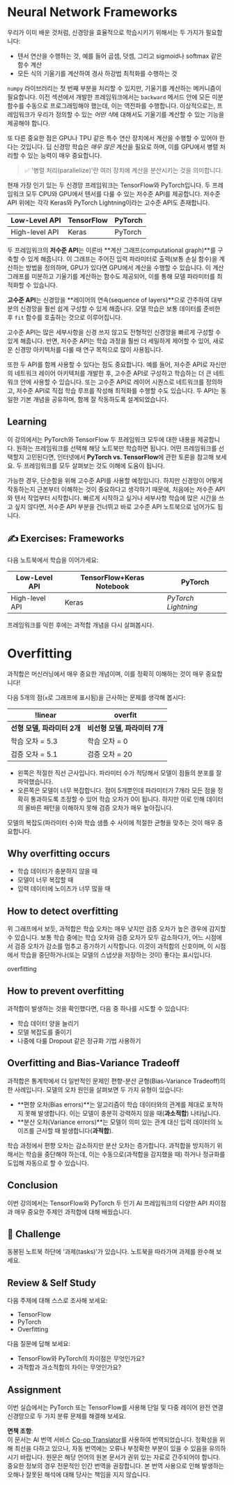<!--
CO_OP_TRANSLATOR_METADATA:
{
  "original_hash": "b5466bcedc3c75aa35476270362f626a",
  "translation_date": "2025-07-09T16:28:04+00:00",
  "source_file": "15-rag-and-vector-databases/data/frameworks.md",
  "language_code": "ko"
}
-->
# Neural Network Frameworks

우리가 이미 배운 것처럼, 신경망을 효율적으로 학습시키기 위해서는 두 가지가 필요합니다:

* 텐서 연산을 수행하는 것, 예를 들어 곱셈, 덧셈, 그리고 sigmoid나 softmax 같은 함수 계산
* 모든 식의 기울기를 계산하여 경사 하강법 최적화를 수행하는 것

`numpy` 라이브러리는 첫 번째 부분을 처리할 수 있지만, 기울기를 계산하는 메커니즘이 필요합니다. 이전 섹션에서 개발한 프레임워크에서는 `backward` 메서드 안에 모든 미분 함수를 수동으로 프로그래밍해야 했는데, 이는 역전파를 수행합니다. 이상적으로는, 프레임워크가 우리가 정의할 수 있는 *어떤 식*에 대해서도 기울기를 계산할 수 있는 기능을 제공해야 합니다.

또 다른 중요한 점은 GPU나 TPU 같은 특수 연산 장치에서 계산을 수행할 수 있어야 한다는 것입니다. 딥 신경망 학습은 *매우 많은* 계산을 필요로 하며, 이를 GPU에서 병렬 처리할 수 있는 능력이 매우 중요합니다.

> ✅ '병렬 처리(parallelize)'란 여러 장치에 계산을 분산시키는 것을 의미합니다.

현재 가장 인기 있는 두 신경망 프레임워크는 TensorFlow와 PyTorch입니다. 두 프레임워크 모두 CPU와 GPU에서 텐서를 다룰 수 있는 저수준 API를 제공합니다. 저수준 API 위에는 각각 Keras와 PyTorch Lightning이라는 고수준 API도 존재합니다.

Low-Level API | TensorFlow | PyTorch
--------------|------------|---------
High-level API| Keras      | PyTorch

두 프레임워크의 **저수준 API**는 이른바 **계산 그래프(computational graph)**를 구축할 수 있게 해줍니다. 이 그래프는 주어진 입력 파라미터로 출력(보통 손실 함수)을 계산하는 방법을 정의하며, GPU가 있다면 GPU에서 계산을 수행할 수 있습니다. 이 계산 그래프를 미분하고 기울기를 계산하는 함수도 제공되어, 이를 통해 모델 파라미터를 최적화할 수 있습니다.

**고수준 API**는 신경망을 **레이어의 연속(sequence of layers)**으로 간주하여 대부분의 신경망을 훨씬 쉽게 구성할 수 있게 해줍니다. 모델 학습은 보통 데이터를 준비한 후 `fit` 함수를 호출하는 것으로 이루어집니다.

고수준 API는 많은 세부사항을 신경 쓰지 않고도 전형적인 신경망을 빠르게 구성할 수 있게 해줍니다. 반면, 저수준 API는 학습 과정을 훨씬 더 세밀하게 제어할 수 있어, 새로운 신경망 아키텍처를 다룰 때 연구 목적으로 많이 사용됩니다.

또한 두 API를 함께 사용할 수 있다는 점도 중요합니다. 예를 들어, 저수준 API로 자신만의 네트워크 레이어 아키텍처를 개발한 후, 고수준 API로 구성하고 학습하는 더 큰 네트워크 안에 사용할 수 있습니다. 또는 고수준 API로 레이어 시퀀스로 네트워크를 정의하고, 저수준 API로 직접 학습 루프를 작성해 최적화를 수행할 수도 있습니다. 두 API는 동일한 기본 개념을 공유하며, 함께 잘 작동하도록 설계되었습니다.

## Learning

이 강의에서는 PyTorch와 TensorFlow 두 프레임워크 모두에 대한 내용을 제공합니다. 원하는 프레임워크를 선택해 해당 노트북만 학습하면 됩니다. 어떤 프레임워크를 선택할지 고민된다면, 인터넷에서 **PyTorch vs. TensorFlow**에 관한 토론을 참고해 보세요. 두 프레임워크를 모두 살펴보는 것도 이해에 도움이 됩니다.

가능한 경우, 단순함을 위해 고수준 API를 사용할 예정입니다. 하지만 신경망이 어떻게 작동하는지 근본부터 이해하는 것이 중요하다고 생각하기 때문에, 처음에는 저수준 API와 텐서 작업부터 시작합니다. 빠르게 시작하고 싶거나 세부사항 학습에 많은 시간을 쓰고 싶지 않다면, 저수준 API 부분을 건너뛰고 바로 고수준 API 노트북으로 넘어가도 됩니다.

## ✍️ Exercises: Frameworks

다음 노트북에서 학습을 이어가세요:

Low-Level API | TensorFlow+Keras Notebook | PyTorch
--------------|-----------------------------|---------
High-level API| Keras                       | *PyTorch Lightning*

프레임워크를 익힌 후에는 과적합 개념을 다시 살펴봅시다.

# Overfitting

과적합은 머신러닝에서 매우 중요한 개념이며, 이를 정확히 이해하는 것이 매우 중요합니다!

다음 5개의 점(`x`로 그래프에 표시됨)을 근사하는 문제를 생각해 봅시다:

!linear | overfit
-------------------------|--------------------------
**선형 모델, 파라미터 2개** | **비선형 모델, 파라미터 7개**
학습 오차 = 5.3 | 학습 오차 = 0
검증 오차 = 5.1 | 검증 오차 = 20

* 왼쪽은 적절한 직선 근사입니다. 파라미터 수가 적당해서 모델이 점들의 분포를 잘 파악했습니다.
* 오른쪽은 모델이 너무 복잡합니다. 점이 5개뿐인데 파라미터가 7개라 모든 점을 정확히 통과하도록 조정할 수 있어 학습 오차가 0이 됩니다. 하지만 이로 인해 데이터의 올바른 패턴을 이해하지 못해 검증 오차가 매우 높아집니다.

모델의 복잡도(파라미터 수)와 학습 샘플 수 사이에 적절한 균형을 맞추는 것이 매우 중요합니다.

## Why overfitting occurs

  * 학습 데이터가 충분하지 않을 때
  * 모델이 너무 복잡할 때
  * 입력 데이터에 노이즈가 너무 많을 때

## How to detect overfitting

위 그래프에서 보듯, 과적합은 학습 오차는 매우 낮지만 검증 오차가 높은 경우에 감지할 수 있습니다. 보통 학습 중에는 학습 오차와 검증 오차가 모두 감소하다가, 어느 시점에서 검증 오차가 감소를 멈추고 증가하기 시작합니다. 이것이 과적합의 신호이며, 이 시점에서 학습을 중단하거나(또는 모델의 스냅샷을 저장하는 것이) 좋다는 표시입니다.

overfitting

## How to prevent overfitting

과적합이 발생하는 것을 확인했다면, 다음 중 하나를 시도할 수 있습니다:

 * 학습 데이터 양을 늘리기
 * 모델 복잡도를 줄이기
 * 나중에 다룰 Dropout 같은 정규화 기법 사용하기

## Overfitting and Bias-Variance Tradeoff

과적합은 통계학에서 더 일반적인 문제인 편향-분산 균형(Bias-Variance Tradeoff)의 한 사례입니다. 모델의 오차 원인을 살펴보면 두 가지 유형이 있습니다:

* **편향 오차(Bias errors)**는 알고리즘이 학습 데이터와의 관계를 제대로 포착하지 못해 발생합니다. 이는 모델이 충분히 강력하지 않을 때(**과소적합**) 나타납니다.
* **분산 오차(Variance errors)**는 모델이 의미 있는 관계 대신 입력 데이터의 노이즈를 근사할 때 발생합니다(**과적합**).

학습 과정에서 편향 오차는 감소하지만 분산 오차는 증가합니다. 과적합을 방지하기 위해서는 학습을 중단해야 하는데, 이는 수동으로(과적합을 감지했을 때) 하거나 정규화를 도입해 자동으로 할 수 있습니다.

## Conclusion

이번 강의에서는 TensorFlow와 PyTorch 두 인기 AI 프레임워크의 다양한 API 차이점과 매우 중요한 주제인 과적합에 대해 배웠습니다.

## 🚀 Challenge

동봉된 노트북 하단에 '과제(tasks)'가 있습니다. 노트북을 따라가며 과제를 완수해 보세요.

## Review & Self Study

다음 주제에 대해 스스로 조사해 보세요:

- TensorFlow
- PyTorch
- Overfitting

다음 질문에 답해 보세요:

- TensorFlow와 PyTorch의 차이점은 무엇인가요?
- 과적합과 과소적합의 차이는 무엇인가요?

## Assignment

이번 실습에서는 PyTorch 또는 TensorFlow를 사용해 단일 및 다중 레이어 완전 연결 신경망으로 두 가지 분류 문제를 해결해 보세요.

**면책 조항**:  
이 문서는 AI 번역 서비스 [Co-op Translator](https://github.com/Azure/co-op-translator)를 사용하여 번역되었습니다. 정확성을 위해 최선을 다하고 있으나, 자동 번역에는 오류나 부정확한 부분이 있을 수 있음을 유의하시기 바랍니다. 원문은 해당 언어의 원본 문서가 권위 있는 자료로 간주되어야 합니다. 중요한 정보의 경우 전문적인 인간 번역을 권장합니다. 본 번역 사용으로 인해 발생하는 오해나 잘못된 해석에 대해 당사는 책임을 지지 않습니다.